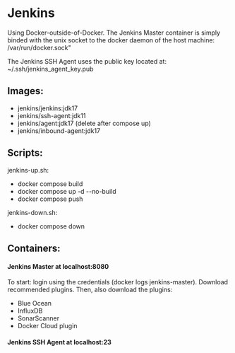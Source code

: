 # Jenkins
Using Docker-outside-of-Docker. The Jenkins Master container is simply binded with the unix socket to the docker daemon of the host machine: /var/run/docker.sock"

The Jenkins SSH Agent uses the public key located at: ~/.ssh/jenkins_agent_key.pub

## Images:
- jenkins/jenkins:jdk17
- jenkins/ssh-agent:jdk11
- jenkins/agent:jdk17 (delete after compose up)
- jenkins/inbound-agent:jdk17

## Scripts:
jenkins-up.sh:
- docker compose build
- docker compose up -d --no-build
- docker compose push


jenkins-down.sh:
- docker compose down

## Containers:
#### Jenkins Master at localhost:8080
To start: login using the credentials (docker logs jenkins-master). Download recommended plugins. Then, also download the plugins:
- Blue Ocean
- InfluxDB
- SonarScanner
- Docker Cloud plugin
#### Jenkins SSH Agent at localhost:23